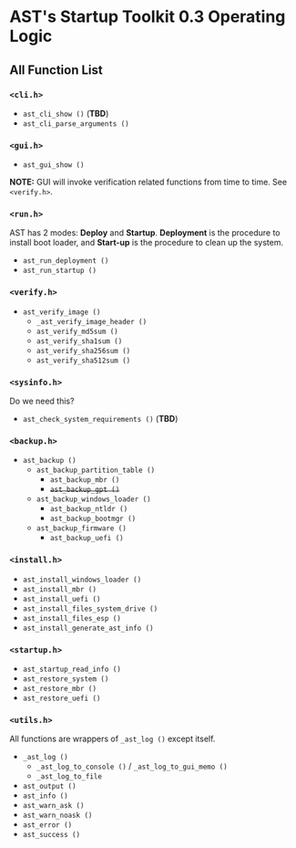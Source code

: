 # AST's Startup Toolkit 0.3 Operating Logic

## All Function List

### `<cli.h>`

- `ast_cli_show ()` (**TBD**)
- `ast_cli_parse_arguments ()`

### `<gui.h>`

- `ast_gui_show ()`

**NOTE:** GUI will invoke verification related functions from time to time. See `<verify.h>`.

### `<run.h>`

AST has 2 modes: **Deploy** and **Startup**. **Deployment** is the procedure to install boot loader, and **Start-up** is the procedure to clean up the system.

- `ast_run_deployment ()`
- `ast_run_startup ()`

### `<verify.h>`

- `ast_verify_image ()`
  - `_ast_verify_image_header ()`
  - `ast_verify_md5sum ()`
  - `ast_verify_sha1sum ()`
  - `ast_verify_sha256sum ()`
  - `ast_verify_sha512sum ()`

### `<sysinfo.h>`

Do we need this?

- `ast_check_system_requirements ()` (**TBD**)

### `<backup.h>`

- `ast_backup ()`
  - `ast_backup_partition_table ()`
    - `ast_backup_mbr ()`
    - ~~`ast_backup_gpt ()`~~
  - `ast_backup_windows_loader ()`
    - `ast_backup_ntldr ()`
    - `ast_backup_bootmgr ()`
  - `ast_backup_firmware ()`
    - `ast_backup_uefi ()`

### `<install.h>`

- `ast_install_windows_loader ()`
- `ast_install_mbr ()`
- `ast_install_uefi ()`
- `ast_install_files_system_drive ()`
- `ast_install_files_esp ()`
- `ast_install_generate_ast_info ()`

### `<startup.h>`

- `ast_startup_read_info ()`
- `ast_restore_system ()`
- `ast_restore_mbr ()`
- `ast_restore_uefi ()`

### `<utils.h>`

All functions are wrappers of `_ast_log ()` except itself.

- `_ast_log ()`
  - `_ast_log_to_console ()` / `_ast_log_to_gui_memo ()`
  - `_ast_log_to_file`
- `ast_output ()`
- `ast_info ()`
- `ast_warn_ask ()`
- `ast_warn_noask ()`
- `ast_error ()`
- `ast_success ()`
